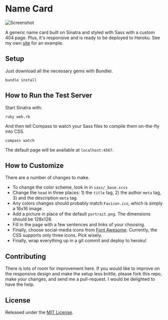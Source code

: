 # Name Card

![Screenshot](https://raw.github.com/enocom/name-card/master/screenshot.png)

A generic name card built on Sinatra and styled with Sass with a custom 404 page. Plus, it's responsive and is ready to be deployed to Heroku. See my own [site](http://www.enocompton.net) for an example.

## Setup

Just download all the necessary gems with Bundler.

```
bundle install
```

## How to Run the Test Server

Start Sinatra with:

```
ruby web.rb
```

And then tell Compass to watch your Sass files to compile them on-the-fly into CSS.

```
compass watch
```

The default page will be available at ```localhost:4567```.

## How to Customize

There are a number of changes to make.

* To change the color scheme, look in in `sass/_base.scss`
* Change the `head` in three places: 1) the `title` tag, 2) the author `meta` tag, 3) and the description `meta` tag.
* Any colors changes should probably match `Favicon.ico`, which is simply a 16x16 image.
* Add a picture in place of the default `portrait.png`. The dimensions should be 128x128.
* Fill in the page with a few sentences and links of your choosing.
* Finally, choose social-media icons from [Font Awesome](http://fortawesome.github.com/Font-Awesome/). Currently, the CSS supports only three icons. Pick wisely.
* Finally, wrap everything up in a git commit and deploy to heroku!

## Contributing

There is lots of room for improvement here. If you would like to improve on the responsive design and make the setup less brittle, please fork this repo, make your changes, and send me a pull-request. I would be delighted to have the help.

## License

Released under the [MIT License](http://opensource.org/licenses/MIT).

